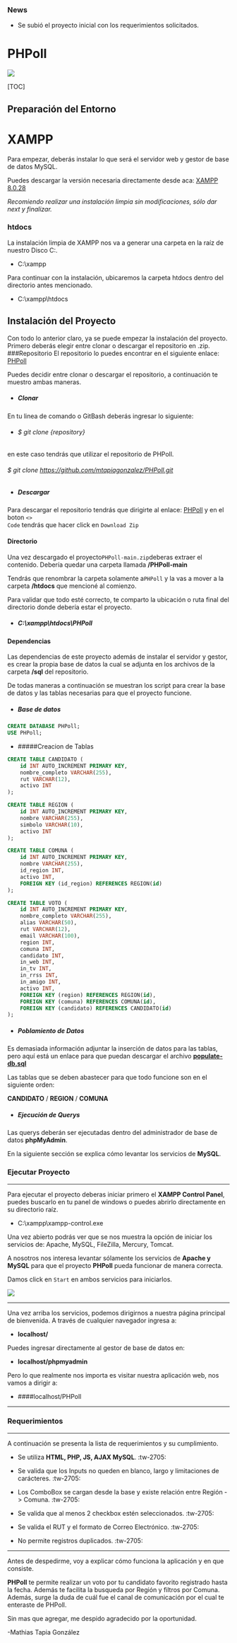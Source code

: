 ### News

- Se subió el proyecto inicial con los requerimientos solicitados.

# PHPoll

![](https://www.php.net/images/logos/new-php-logo.svg)

[TOC]

Preparación del Entorno
-------------

# XAMPP
Para empezar, deberás instalar lo que será el servidor web y gestor de base de datos MySQL.

Puedes descargar la versión necesaria directamente desde aca:
[XAMPP 8.0.28](https://www.apachefriends.org/es/download.html "Descargar XAMPP 8.0.28")

*Recomiendo realizar una instalación limpia sin modificaciones, sólo dar next y finalizar.*

### htdocs
La instalación limpia de XAMPP nos va a generar una carpeta en la raíz de nuestro Disco C:.

- C:\xampp

Para continuar con la instalación, ubicaremos la carpeta htdocs dentro del directorio antes mencionado.

- C:\xampp\htdocs

Instalación del Proyecto
-------------
Con todo lo anterior claro, ya se puede empezar la instalación del proyecto. Primero deberás elegir entre clonar o descargar el repositorio en .zip. 
###Repositorio
El repositorio lo puedes encontrar en el siguiente enlace: [PHPoll](https://github.com/mtapiagonzalez/PHPoll.git "Repositorio GitHub")

Puedes decidir entre clonar o descargar el repositorio, a continuación te muestro ambas maneras.
 - ##### Clonar

En tu linea de comando o GitBash deberás ingresar lo siguiente:
- ###### $	git clone {repository}

en este caso tendrás que utilizar el repositorio de PHPoll.
###### $	git clone https://github.com/mtapiagonzalez/PHPoll.git

- ##### Descargar
Para descargar el repositorio tendrás que dirigirte al enlace: [PHPoll](https://github.com/mtapiagonzalez/PHPoll.git "Repositorio GitHub")
y en el boton <code><> Code</code> tendrás que hacer click en <code>Download Zip</code>


#### Directorio
Una vez descargado el proyecto<code>PHPoll-main.zip</code>deberas extraer el contenido. Debería quedar una carpeta llamada **/PHPoll-main**

Tendrás que renombrar la carpeta solamente a<code>PHPoll</code> y la vas a mover a la carpeta **/htdocs** que mencioné al comienzo. 

Para validar que todo esté correcto, te comparto la ubicación o ruta final del directorio donde debería estar el proyecto.
- ##### C:\xampp\htdocs\PHPoll

#### Dependencias
Las dependencias de este proyecto además de instalar el servidor y gestor, es crear la propia base de datos la cual se adjunta en los archivos de la carpeta **/sql** del repositorio. 

De todas maneras a continuación se muestran los script para crear la base de datos y las tablas necesarias para que el proyecto funcione.

- ##### Base de datos

```sql
CREATE DATABASE PHPoll;
USE PHPoll;

```


- #####Creacion de Tablas

```sql
CREATE TABLE CANDIDATO (
    id INT AUTO_INCREMENT PRIMARY KEY,
    nombre_completo VARCHAR(255),
    rut VARCHAR(12),
    activo INT
);
```
```sql
CREATE TABLE REGION (
    id INT AUTO_INCREMENT PRIMARY KEY,
    nombre VARCHAR(255),
    simbolo VARCHAR(10),
    activo INT
);
```
```sql
CREATE TABLE COMUNA (
    id INT AUTO_INCREMENT PRIMARY KEY,
    nombre VARCHAR(255),
    id_region INT,
    activo INT,
    FOREIGN KEY (id_region) REFERENCES REGION(id)
);

```
```sql
CREATE TABLE VOTO (
    id INT AUTO_INCREMENT PRIMARY KEY,
    nombre_completo VARCHAR(255),
    alias VARCHAR(50),
    rut VARCHAR(12),
    email VARCHAR(100),
    region INT,
    comuna INT,
    candidato INT,
    in_web INT,
    in_tv INT,
    in_rrss INT,
    in_amigo INT,
    activo INT,
    FOREIGN KEY (region) REFERENCES REGION(id),
    FOREIGN KEY (comuna) REFERENCES COMUNA(id),
    FOREIGN KEY (candidato) REFERENCES CANDIDATO(id)
);
```


- ##### Poblamiento de Datos

Es demasiada información adjuntar la inserción de datos para las tablas, pero aquí está un enlace para que puedan descargar el archivo **[populate-db.sql](https://github.com/mtapiagonzalez/PHPoll/blob/main/sql/populate-db.sql "Poblar Database")**

Las tablas que se deben abastecer para que todo funcione son en el siguiente orden:

**CANDIDATO** / **REGION** / **COMUNA**

- ##### Ejecución de Querys

Las querys deberán ser ejecutadas dentro del administrador de base de datos **phpMyAdmin**. 

En la siguiente sección se explica cómo levantar los servicios de **MySQL**.


### Ejecutar Proyecto
-------------

Para ejecutar el proyecto deberas iniciar primero el **XAMPP Control Panel**, puedes buscarlo en tu panel de windows o puedes abrirlo directamente en su directorio raíz. 
- C:\xampp\xampp-control.exe

Una vez abierto podrás ver que se nos muestra la opción de iniciar los servicios de:
Apache, MySQL, FileZilla, Mercury, Tomcat.

A nosotros nos interesa levantar sólamente los servicios de **Apache y MySQL** para que el proyecto **PHPoll** pueda funcionar de manera correcta. 

Damos click en <code>Start</code> en ambos servicios para iniciarlos.

![](https://www.ionos.es/digitalguide/fileadmin/DigitalGuide/Screenshots/EN_XAMPP_Control_Panel_2.PNG)


--------

Una vez arriba los servicios, podemos dirigirnos a nuestra página principal de bienvenida.
A través de cualquier navegador ingresa a:
- **localhost/**

Puedes ingresar directamente al gestor de base de datos en:

- **localhost/phpmyadmin**

Pero lo que realmente nos importa es visitar nuestra aplicación web, nos vamos a dirigir a:

- ####localhost/PHPoll

------------

### Requerimientos
-------------
A continuación se presenta la lista de requerimientos y su cumplimiento.

- Se utiliza **HTML, PHP, JS, AJAX MySQL**. :tw-2705: 

- Se valida que los Inputs no queden en blanco, largo y limitaciones de carácteres. :tw-2705: 

- Los ComboBox se cargan desde la base y existe relación entre Región -> Comuna. :tw-2705: 

- Se valida que al menos 2 checkbox estén seleccionados. :tw-2705: 

- Se valida el RUT y el formato de Correo Electrónico. :tw-2705: 

- No permite registros duplicados. :tw-2705: 



----

Antes de despedirme, voy a explicar cómo funciona la aplicación y en que consiste.

**PHPoll** te permite realizar un voto por tu candidato favorito registrado hasta la fecha. Además te facilita la busqueda por Región y filtros por Comuna. Además, surge la duda de cuál fue el canal de comunicación por el cual te enteraste de PHPoll.

Sin mas que agregar, me despido agradecido por la oportunidad.

-Mathias Tapia González
